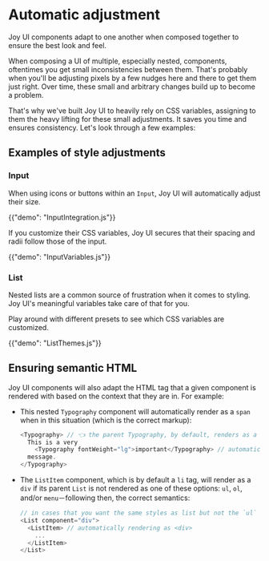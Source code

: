 # Automatic adjustment

<p class="description">Joy UI components adapt to one another when composed together to ensure the best look and feel.</p>

When composing a UI of multiple, especially nested, components, oftentimes you get small inconsistencies between them. That's probably when you'll be adjusting pixels by a few nudges here and there to get them just right. Over time, these small and arbitrary changes build up to become a problem.

That's why we've built Joy UI to heavily rely on CSS variables, assigning to them the heavy lifting for these small adjustments. It saves you time and ensures consistency. Let's look through a few examples:

## Examples of style adjustments

### Input

When using icons or buttons within an `Input`, Joy UI will automatically adjust their size.

{{"demo": "InputIntegration.js"}}

If you customize their CSS variables, Joy UI secures that their spacing and radii follow those of the input.

{{"demo": "InputVariables.js"}}

### List

Nested lists are a common source of frustration when it comes to styling. Joy UI's meaningful variables take care of that for you.

Play around with different presets to see which CSS variables are customized.

{{"demo": "ListThemes.js"}}

## Ensuring semantic HTML

Joy UI components will also adapt the HTML tag that a given component is rendered with based on the context that they are in. For example:

- This nested `Typography` component will automatically render as a `span` when in this situation (which is the correct markup):

  ```js
  <Typography> // 👈 the parent Typography, by default, renders as a <p>
    This is a very
      <Typography fontWeight="lg">important</Typography> // automatically renders as <span>
    message.
  </Typography>
  ```

- The `ListItem` component, which is by default a `li` tag, will render as a `div` if its parent `List` is not rendered as one of these options: `ul`, `ol`, and/or `menu`－following then, the correct semantics:

  ```js
  // in cases that you want the same styles as list but not the `ul` tag.
  <List component="div">
    <ListItem> // automatically rendering as <div>
      ...
    </ListItem>
  </List>
  ```
